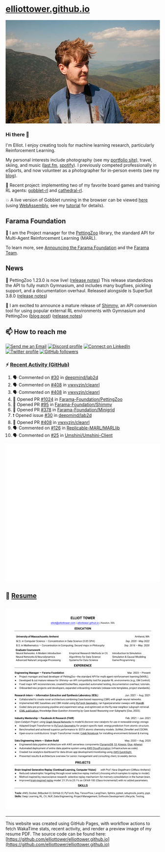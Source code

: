 # [elliottower.github.io](https://github.com/elliottower/elliottower.github.io)

[![A wild Elliot on Mt Washington](https://raw.githubusercontent.com/elliottower/elliottower.github.io/main/src/jpg/DSCF7539-600px.jpg?raw=true)](https://raw.githubusercontent.com/elliottower/elliottower.github.io/main/src/jpg/DSCF7539.jpg?raw=true)

### Hi there 👋

I'm Elliot. I enjoy creating tools for machine learning research, particularly Reinforcement Learning.

My personal interests include photography (see my [portfolio site](https://www.elliottower.com/)), travel, skiing, and music ([last.fm](https://www.last.fm/user/ajsdlfkwer), [spotify](https://open.spotify.com/user/12132818380)). I previously competed professionally in eSports, and now volunteer as a photographer for in-person events (see my [blog](https://www.elliottower.com/stories/?category=events)).

🤖 Recent project: implementing two of my favorite board games and training RL agents: [gobblet-rl](https://github.com/elliottower/gobblet-rl) and [cathedral-rl](https://github.com/elliottower/cathedral-rl). 

💥 A live version of Gobblet running in the browser can be viewed [here](https://elliottower.github.io/gobblet-rl/) (using [WebAssembly](https://webassembly.org/), see my [tutorial](https://github.com/elliottower/gobblet-rl/blob/main/tutorials/WebAssembly/web_assembly.md) for details).

## Farama Foundation

🚀 I am the Project manager for the [PettingZoo](https://github.com/Farama-Foundation/PettingZoo) library, the standard API for Multi-Agent Reinforcement Learning (MARL). 

To learn more, see [Announcing the Farama Foundation](https://farama.org/Announcing-The-Farama-Foundation) and the [Farama Team](https://farama.org/team).

## News

🎉 PettingZoo 1.23.0 is now live! ([release notes](https://github.com/Farama-Foundation/PettingZoo/releases/tag/1.23.0)) This release standardizes the API to fully match Gymnasium, and includes many bugfixes, pickling support, and a documentation overhaul. Released alongside is SuperSuit 3.8.0 ([release notes](https://github.com/Farama-Foundation/SuperSuit/releases/tag/3.8.0)) 

<!-- ![GitHub Release Date](https://img.shields.io/github/release-date/Farama-Foundation/PettingZoo) -->

🎉 I am excited to announce a mature release of [Shimmy](https://github.com/Farama-Foundation/Shimmy), an API conversion tool for using popular external RL environments with Gymnasium and PettingZoo ([blog post](https://farama.org/Announcing-Shimmy)) ([release notes](https://github.com/Farama-Foundation/Shimmy/releases/tag/v1.0.0)) 

## 📫 How to reach me

 [![Send me an Email](https://img.shields.io/badge/email-elliot%40elliottower.com-blue)](mailto:elliot@elliottower.com)
 [![Discord profile](https://img.shields.io/badge/Discord-7289DA?style=flat&logo=discord&logoColor=white)](https://discord.com/users/83091537923145728)
 [![Connect on LinkedIn](https://img.shields.io/badge/--linkedin?label=LinkedIn&logo=LinkedIn&style=social)](https://www.linkedin.com/in/elliot-tower)
 [![Twitter profile](https://img.shields.io/twitter/follow/elliottower?style=social)](https://twitter.com/ElliotTower/)
 [![GitHub followers](https://img.shields.io/github/followers/elliottower?style=social)](https://github.com/elliottower/)

### ⚡ [Recent Activity (GitHub)](https://github.com/elliottower)

<!--START_SECTION:activity-->
1. 🗣 Commented on [#30](https://github.com/deepmind/lab2d/issues/30#issuecomment-1634535428) in [deepmind/lab2d](https://github.com/deepmind/lab2d)
2. 🗣 Commented on [#408](https://github.com/vwxyzjn/cleanrl/pull/408#issuecomment-1634514753) in [vwxyzjn/cleanrl](https://github.com/vwxyzjn/cleanrl)
3. 🗣 Commented on [#408](https://github.com/vwxyzjn/cleanrl/pull/408#issuecomment-1634508938) in [vwxyzjn/cleanrl](https://github.com/vwxyzjn/cleanrl)
4. 💪 Opened PR [#1024](https://github.com/Farama-Foundation/PettingZoo/pull/1024) in [Farama-Foundation/PettingZoo](https://github.com/Farama-Foundation/PettingZoo)
5. 💪 Opened PR [#95](https://github.com/Farama-Foundation/Shimmy/pull/95) in [Farama-Foundation/Shimmy](https://github.com/Farama-Foundation/Shimmy)
6. 💪 Opened PR [#378](https://github.com/Farama-Foundation/Minigrid/pull/378) in [Farama-Foundation/Minigrid](https://github.com/Farama-Foundation/Minigrid)
7. ❗ Opened issue [#30](https://github.com/deepmind/lab2d/issues/30) in [deepmind/lab2d](https://github.com/deepmind/lab2d)
8. 💪 Opened PR [#408](https://github.com/vwxyzjn/cleanrl/pull/408) in [vwxyzjn/cleanrl](https://github.com/vwxyzjn/cleanrl)
9. 🗣 Commented on [#126](https://github.com/Replicable-MARL/MARLlib/issues/126#issuecomment-1631679625) in [Replicable-MARL/MARLlib](https://github.com/Replicable-MARL/MARLlib)
10. 🗣 Commented on [#25](https://github.com/Umshini/Umshini-Client/pull/25#issuecomment-1631601789) in [Umshini/Umshini-Client](https://github.com/Umshini/Umshini-Client)
<!--END_SECTION:activity-->


<picture>
  <a href="https://metrics.lecoq.io/insights?user=elliottower">
   <img src="/github-metrics.svg" alt="Metrics">
  </a>
</picture>

## 📄 [Resume](https://elliottower.github.io/src/pdf/resume.pdf)

<!-- PDF-TO-MARKDOWN:START -->
![Page 1](src/png/page1.png "Page 1")
---
<!-- PDF-TO-MARKDOWN:END -->

----

This website was created using GitHub Pages, with workflow actions to fetch WakaTime stats, recent activity, and render a preview image of my resume PDF. The source code can be found here: [https://github.com/elliottower/elliottower.github.io](https://github.com/elliottower/elliottower.github.io)
